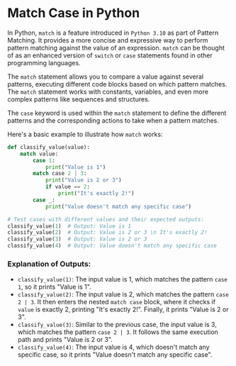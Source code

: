 # Match Case in Python

In Python, `match` is a feature introduced in ```Python 3.10``` as part of Pattern Matching. It provides a more concise and expressive way to perform pattern matching against the value of an expression. `match` can be thought of as an enhanced version of `switch` or `case` statements found in other programming languages.

The `match` statement allows you to compare a value against several patterns, executing different code blocks based on which pattern matches. The `match` statement works with constants, variables, and even more complex patterns like sequences and structures.

The `case` keyword is used within the `match` statement to define the different patterns and the corresponding actions to take when a pattern matches.

Here's a basic example to illustrate how `match` works:

```python
def classify_value(value):
    match value:
        case 1:
            print("Value is 1")
        match case 2 | 3:
            print("Value is 2 or 3")
            if value == 2:
                print("It's exactly 2!")
        case _:
            print("Value doesn't match any specific case")

# Test cases with different values and their expected outputs:
classify_value(1)  # Output: Value is 1
classify_value(2)  # Output: Value is 2 or 3 \n It's exactly 2!
classify_value(3)  # Output: Value is 2 or 3
classify_value(4)  # Output: Value doesn't match any specific case
```
### Explanation of Outputs:

- `classify_value(1)`: The input value is 1, which matches the pattern `case 1`, so it prints "Value is 1".
- `classify_value(2)`: The input value is 2, which matches the pattern `case 2 | 3`. It then enters the nested `match case` block, where it checks if `value` is exactly 2, printing "It's exactly 2!". Finally, it prints "Value is 2 or 3".
- `classify_value(3)`: Similar to the previous case, the input value is 3, which matches the pattern `case 2 | 3`. It follows the same execution path and prints "Value is 2 or 3".
- `classify_value(4)`: The input value is 4, which doesn't match any specific case, so it prints "Value doesn't match any specific case".
